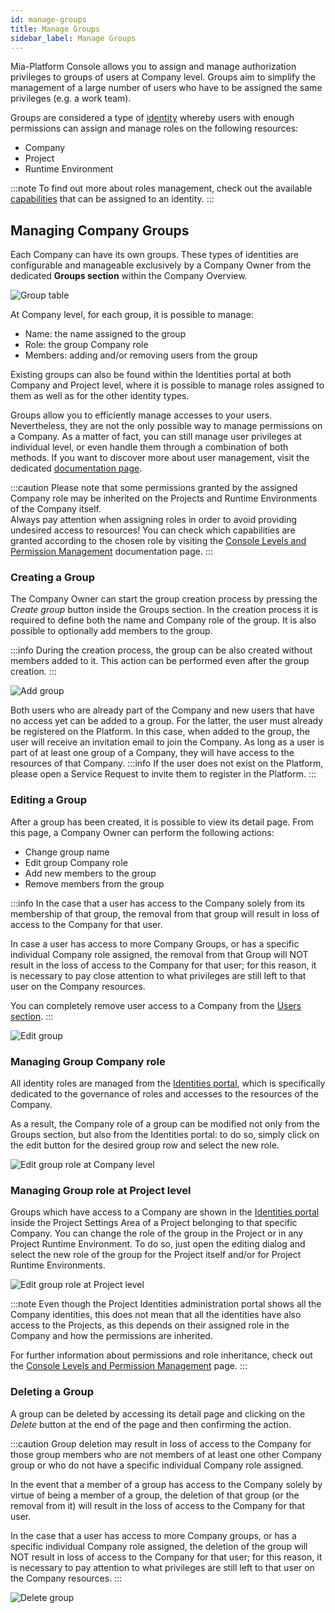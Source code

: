 ```yaml
---
id: manage-groups
title: Manage Groups
sidebar_label: Manage Groups
---
```


Mia-Platform Console allows you to assign and manage authorization privileges to groups of users at Company level. Groups aim to simplify the management of a large number of users who have to be assigned the same privileges (e.g. a work team).

Groups are considered a type of [identity](/development_suite/identity-and-access-management/overview.md#identity-and-access-management) whereby users with enough permissions can assign and manage roles on the following resources:

* Company
* Project
* Runtime Environment

:::note
To find out more about roles management, check out the available [capabilities](/development_suite/identity-and-access-management/console-levels-and-permission-management.md#users-capabilities-inside-console) that can be assigned to an identity.
:::

## Managing Company Groups

Each Company can have its own groups. These types of identities are configurable and manageable exclusively by a Company Owner from the dedicated **Groups section** within the Company Overview. 

![Group table](./img/manage-groups/groups-portal.png)

At Company level, for each group, it is possible to manage:

* Name: the name assigned to the group
* Role: the group Company role
* Members: adding and/or removing users from the group

Existing groups can also be found within the Identities portal at both Company and Project level, where it is possible to manage roles assigned to them as well as for the other identity types. 

Groups allow you to efficiently manage accesses to your users. Nevertheless, they are not the only possible way to manage permissions on a Company. As a matter of fact, you can still manage user privileges at individual level, or even handle them through a combination of both methods. If you want to discover more about user management, visit the dedicated [documentation page](/development_suite/identity-and-access-management/manage-users.md#how-to-best-manage-your-users).

:::caution
Please note that some permissions granted by the assigned Company role may be inherited on the Projects and Runtime Environments of the Company itself.  
Always pay attention when assigning roles in order to avoid providing undesired access to resources!
You can check which capabilities are granted according to the chosen role by visiting the [Console Levels and Permission Management](/development_suite/identity-and-access-management/console-levels-and-permission-management.md#users-capabilities-inside-console) documentation page.
:::

### Creating a Group

The Company Owner can start the group creation process by pressing the *Create group* button inside the Groups section. In the creation process it is required to define both the name and Company role of the group. It is also possible to optionally add members to the group.

:::info
During the creation process, the group can be also created without members added to it. This action can be performed even after the group creation.
:::

<div style={{display: 'flex', justifyContent: 'center'}}>
  <div style={{display: 'flex', width: '600px'}}>

![Add group](./img/manage-groups/add_group.png)

  </div>
</div>

Both users who are already part of the Company and new users that have no access yet can be added to a group.
For the latter, the user must already be registered on the Platform. In this case, when added to the group, the user will receive an invitation email to join the Company.
As long as a user is part of at least one group of a Company, they will have access to the resources of that Company.
:::info
If the user does not exist on the Platform, please open a Service Request to invite them to register in the Platform.
:::

### Editing a Group

After a group has been created, it is possible to view its detail page.
From this page, a Company Owner can perform the following actions:

* Change group name
* Edit group Company role
* Add new members to the group
* Remove members from the group

:::info
In the case that a user has access to the Company solely from its membership of that group, the removal from that group will result in loss of access to the Company for that user.  

In case a user has access to more Company Groups, or has a specific individual Company role assigned, the removal from that Group will NOT result in the loss of access to the Company for that user; for this reason, it is necessary to pay close attention to what privileges are still left to that user on the Company resources. 

You can completely remove user access to a Company from the [Users section](/development_suite/identity-and-access-management/manage-users.md#removing-a-user).
:::


<div style={{display: 'flex', justifyContent: 'center'}}>
  <div style={{display: 'flex', width: '600px'}}>

![Edit group](./img/manage-groups/edit_group.png)

  </div>
</div>

### Managing Group Company role

All identity roles are managed from the [Identities portal](/development_suite/identity-and-access-management/manage-identities.md), which is specifically dedicated to the governance of roles and accesses to the resources of the Company.  

As a result, the Company role of a group can be modified not only from the Groups section, but also from the Identities portal: to do so, simply click on the edit button for the desired group row and select the new role.


<div style={{display: 'flex', justifyContent: 'center'}}>
  <div style={{display: 'flex', width: '600px'}}>

![Edit group role at Company level](./img/manage-groups/edit-group-role-at-company-level.png)

  </div>
</div>

### Managing Group role at Project level

Groups which have access to a Company are shown in the [Identities portal](/development_suite/identity-and-access-management/overview.md#identities-portal) inside the Project Settings Area of a Project belonging to that specific Company.
You can change the role of the group in the Project or in any Project Runtime Environment. To do so, just open the editing dialog and select the new role of the group for the Project itself and/or for Project Runtime Environments.


<div style={{display: 'flex', justifyContent: 'center'}}>
  <div style={{display: 'flex', width: '600px'}}>

![Edit group role at Project level](./img/manage-groups/edit-group-role-at-project-level.png)

  </div>
</div>

:::note
Even though the Project Identities administration portal shows all the Company identities, this does not mean that all the identities have also access to the Projects, as this depends on their assigned role in the Company and how the permissions are inherited.

For further information about permissions and role inheritance, check out the [Console Levels and Permission Management](/development_suite/identity-and-access-management/console-levels-and-permission-management.md) page.
:::

### Deleting a Group

A group can be deleted by accessing its detail page and clicking on the *Delete* button at the end of the page and then confirming the action.

:::caution
Group deletion may result in loss of access to the Company for those group members who are not members of at least one other Company group or who do not have a specific individual Company role assigned.   

In the event that a member of a group has access to the Company solely by virtue of being a member of a group, the deletion of that group (or the removal from it) will result in the loss of access to the Company for that user.  

In the case that a user has access to more Company groups, or has a specific individual Company role assigned, the deletion of the group will NOT result in loss of access to the Company for that user; for this reason, it is necessary to pay attention to what privileges are still left to that user on the Company resources.
:::


<div style={{display: 'flex', justifyContent: 'center'}}>
  <div style={{display: 'flex', width: '600px'}}>

![Delete group](./img/manage-groups/delete_group.png)

  </div>
</div>
